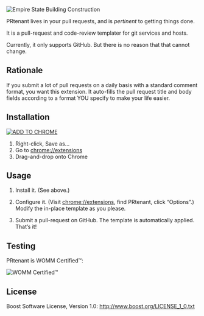 ﻿![Empire State Building Construction](http://content.screencast.com/users/markgollnick/folders/Jing/media/863edc66-7f0d-4379-8cb2-0c68fbc865a0/prtenant.jpg)

PRtenant lives in your pull requests, and is *pertinent* to getting things
done.

It is a pull-request and code-review templater for git services and hosts.

Currently, it only supports GitHub. But there is no reason that that cannot
change.


Rationale
---------

If you submit a lot of pull requests on a daily basis with a standard comment
format, you want this extension. It auto-fills the pull request title and body
fields according to a format YOU specify to make your life easier.


Installation
------------

[![ADD TO CHROME](http://content.screencast.com/users/markgollnick/folders/Jing/media/05094cc4-dd4e-4210-99d8-4db072371388/add_to_chrome.png)](https://dl.dropboxusercontent.com/u/96026820/prtenant/prtenant-1.0.crx)

1. Right-click, Save as…
2. Go to [chrome://extensions](chrome://extensions)
3. Drag-and-drop onto Chrome


Usage
-----

1. Install it. (See above.)

2. Configure it. (Visit [chrome://extensions](chrome://extensions), find
   PRtenant, click “Options”.) Modify the in-place template as you please.

3. Submit a pull-request on GitHub. The template is automatically applied.
   That’s it!


Testing
-------

PRtenant is WOMM Certified™:

![WOMM Certified™](http://content.screencast.com/users/markgollnick/folders/Jing/media/19ea7b38-4a94-450c-9190-3e5115ebe1c4/womm.png)


License
-------

Boost Software License, Version 1.0: <http://www.boost.org/LICENSE_1_0.txt>

